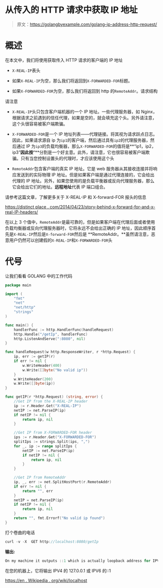 # 从传入的 HTTP 请求中获取 IP 地址

> 原文：<https://golangbyexample.com/golang-ip-address-http-request/>

# **概述**

在本文中，我们将使用获取传入 HTTP 请求的客户端的 IP 地址

*   `X-REAL-IP`表头

*   如果`X-REAL-IP`为空，那么我们将返回到`X-FORWARDED-FOR`标题。

*   如果`X-FORWARDED-FOR`为空，那么我们将返回到 http 的`RemoteAddr`。请求结构

请注意

*   `X-REAL-IP`头只包含客户端机器的一个 IP 地址。一些代理服务器，如 Nginx，根据请求之前遇到的信任代理，如果是空的，就会填充这个头。另外请注意，这个头很容易被客户端欺骗。

*   `X-FORWARDED-FOR`是一个 IP 地址列表——代理链接。将其视为请求跃点日志。因此，如果请求源自 ip 为`ip1`的客户端，然后通过具有`ip2`的代理服务器，然后通过 IP 为`ip3`的负载均衡器，那么`X-FORWARDED-FOR`的值将是**“ip1，ip2，ip3”**因此按**“**分割是一个好主意。此外，请注意，它也很容易被客户端欺骗。只有当您控制设置头的代理时，才应该使用这个头

*   `RemoteAddr`包含客户端的真实 IP 地址。它是 web 服务器从其接收连接并将响应发送到的实际物理 IP 地址。但是如果客户端是通过代理连接的，它会给出代理的 IP 地址。另外，如果您使用的是负载平衡器或反向代理服务器，那么它会给出它们的地址。**远程地址**代表 IP 端口组合。

请参考这篇文章，了解更多关于 X-REAL-IP 和 X-forward-FOR 报头的信息

[https://distinct place . com/2014/04/23/story-behind-x-forward-for-and-x-real-IP-headers/](https://distinctplace.com/2014/04/23/story-behind-x-forwarded-for-and-x-real-ip-headers/)

在以上 3 个值中，`RemoteAddr`是最可靠的，但是如果客户端在代理后面或者使用负载均衡器或反向代理服务器时，它将永远不会给出正确的 IP 地址，因此顺序首先是`X-REAL-IP`然后是`X-forward-FOR`然后是 **RemoteAddr。**虽然请注意，恶意用户仍然可以创建假的`X-REAL-IP`和`X-FORWARDED-FOR`头

# **代号**

让我们看看 GOLANG 中的工作代码

```go
package main

import (
    "fmt"
    "net"
    "net/http"
    "strings"
)

func main() {
    handlerFunc := http.HandlerFunc(handleRequest)
    http.Handle("/getIp", handlerFunc)
    http.ListenAndServe(":8080", nil)
}

func handleRequest(w http.ResponseWriter, r *http.Request) {
    ip, err := getIP(r)
    if err != nil {
        w.WriteHeader(400)
        w.Write([]byte("No valid ip"))
    }
    w.WriteHeader(200)
    w.Write([]byte(ip))
}

func getIP(r *http.Request) (string, error) {
    //Get IP from the X-REAL-IP header
    ip := r.Header.Get("X-REAL-IP")
    netIP := net.ParseIP(ip)
    if netIP != nil {
        return ip, nil
    }

    //Get IP from X-FORWARDED-FOR header
    ips := r.Header.Get("X-FORWARDED-FOR")
    splitIps := strings.Split(ips, ",")
    for _, ip := range splitIps {
        netIP := net.ParseIP(ip)
        if netIP != nil {
            return ip, nil
        }
    }

    //Get IP from RemoteAddr
    ip, _, err := net.SplitHostPort(r.RemoteAddr)
    if err != nil {
        return "", err
    }
    netIP = net.ParseIP(ip)
    if netIP != nil {
        return ip, nil
    }
    return "", fmt.Errorf("No valid ip found")
}
```

打个卷曲的电话

```go
curl -v -X  GET http://localhost:8080/getIp
```

**输出:**

```go
On my machine it outputs ::1 which is actually loopback address for IPV6
```

在您的机器上，它将输出 IPV4 的 127.0.0.1 或 IPV6 的::1

[https://en . Wikipedia . org/wiki/localhost](https://en.wikipedia.org/wiki/Localhost)